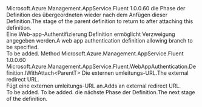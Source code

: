 <Type Name="IWithExternalRedirectUrls&lt;ParentT&gt;" FullName="Microsoft.Azure.Management.AppService.Fluent.WebAppAuthentication.Definition.IWithExternalRedirectUrls&lt;ParentT&gt;">
  <TypeSignature Language="C#" Value="public interface IWithExternalRedirectUrls&lt;ParentT&gt;" />
  <TypeSignature Language="ILAsm" Value=".class public interface auto ansi abstract IWithExternalRedirectUrls`1&lt;ParentT&gt;" />
  <TypeSignature Language="DocId" Value="T:Microsoft.Azure.Management.AppService.Fluent.WebAppAuthentication.Definition.IWithExternalRedirectUrls`1" />
  <TypeSignature Language="VB.NET" Value="Public Interface IWithExternalRedirectUrls(Of ParentT)" />
  <TypeSignature Language="F#" Value="type IWithExternalRedirectUrls&lt;'ParentT&gt; = interface" />
  <AssemblyInfo>
    <AssemblyName>Microsoft.Azure.Management.AppService.Fluent</AssemblyName>
    <AssemblyVersion>1.0.0.60</AssemblyVersion>
  </AssemblyInfo>
  <TypeParameters>
    <TypeParameter Name="ParentT" />
  </TypeParameters>
  <Interfaces />
  <Docs>
    <typeparam name="ParentT"><span data-ttu-id="1fc0c-101">die Phase der Definition des übergeordneten wieder nach dem Anfügen dieser Definition.</span><span class="sxs-lookup"><span data-stu-id="1fc0c-101">The stage of the parent definition to return to after attaching this definition.</span></span></typeparam>
    <summary>
            <span data-ttu-id="1fc0c-102">Eine Web-app-Authentifizierung Definition ermöglicht Verzweigung angegeben werden.</span><span class="sxs-lookup"><span data-stu-id="1fc0c-102">A web app authentication definition allowing branch to be specified.</span></span>
            </summary>
    <remarks>To be added.</remarks>
  </Docs>
  <Members>
    <Member MemberName="WithAllowedExternalRedirectUrl">
      <MemberSignature Language="C#" Value="public Microsoft.Azure.Management.AppService.Fluent.WebAppAuthentication.Definition.IWithAttach&lt;ParentT&gt; WithAllowedExternalRedirectUrl (string url);" />
      <MemberSignature Language="ILAsm" Value=".method public hidebysig newslot virtual instance class Microsoft.Azure.Management.AppService.Fluent.WebAppAuthentication.Definition.IWithAttach`1&lt;!ParentT&gt; WithAllowedExternalRedirectUrl(string url) cil managed" />
      <MemberSignature Language="DocId" Value="M:Microsoft.Azure.Management.AppService.Fluent.WebAppAuthentication.Definition.IWithExternalRedirectUrls`1.WithAllowedExternalRedirectUrl(System.String)" />
      <MemberSignature Language="VB.NET" Value="Public Function WithAllowedExternalRedirectUrl (url As String) As IWithAttach(Of ParentT)" />
      <MemberSignature Language="F#" Value="abstract member WithAllowedExternalRedirectUrl : string -&gt; Microsoft.Azure.Management.AppService.Fluent.WebAppAuthentication.Definition.IWithAttach&lt;'ParentT&gt;" Usage="iWithExternalRedirectUrls.WithAllowedExternalRedirectUrl url" />
      <MemberType>Method</MemberType>
      <AssemblyInfo>
        <AssemblyName>Microsoft.Azure.Management.AppService.Fluent</AssemblyName>
        <AssemblyVersion>1.0.0.60</AssemblyVersion>
      </AssemblyInfo>
      <ReturnValue>
        <ReturnType>Microsoft.Azure.Management.AppService.Fluent.WebAppAuthentication.Definition.IWithAttach&lt;ParentT&gt;</ReturnType>
      </ReturnValue>
      <Parameters>
        <Parameter Name="url" Type="System.String" />
      </Parameters>
      <Docs>
        <param name="url"><span data-ttu-id="1fc0c-103">Die externen umleitungs-URL.</span><span class="sxs-lookup"><span data-stu-id="1fc0c-103">The external redirect URL.</span></span></param>
        <summary>
            <span data-ttu-id="1fc0c-104">Fügt eine externen umleitungs-URL an.</span><span class="sxs-lookup"><span data-stu-id="1fc0c-104">Adds an external redirect URL.</span></span>
            </summary>
        <returns>To be added.</returns>
        <remarks>To be added.</remarks>
        <return><span data-ttu-id="1fc0c-105">die nächste Phase der Definition.</span><span class="sxs-lookup"><span data-stu-id="1fc0c-105">The next stage of the definition.</span></span></return>
      </Docs>
    </Member>
  </Members>
</Type>